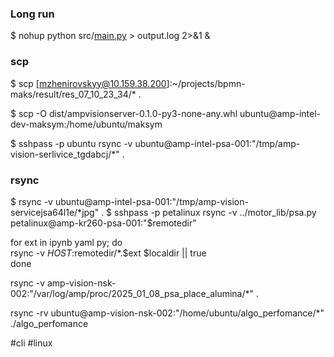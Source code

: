 

### Long run

$ nohup python src/[main.py](https://main.py/) > output.log 2>&1 &

### scp

$ scp [mzhenirovskyy@10.159.38.200]:~/projects/bpmn-maks/result/res_07_10_23_34/* .

$ scp -O dist/ampvisionserver-0.1.0-py3-none-any.whl ubuntu@amp-intel-dev-maksym:/home/ubuntu/maksym

$ sshpass -p ubuntu rsync -v ubuntu@amp-intel-psa-001:"/tmp/amp-vision-serlivice_tgdabcj/*" .

### rsync

$ rsync -v ubuntu@amp-intel-psa-001:"/tmp/amp-vision-servicejsa64l1e/*jpg" .
$ sshpass -p petalinux rsync -v ../motor_lib/psa.py petalinux@amp-kr260-psa-001:"$remotedir"

for ext in ipynb yaml py; do  
  rsync -v $HOST:$remotedir/*.$ext $localdir || true  
done

rsync -v amp-vision-nsk-002:"/var/log/amp/proc/2025_01_08_psa_place_alumina/*" .

rsync -rv ubuntu@amp-vision-nsk-002:"/home/ubuntu/algo_perfomance/*" ./algo_perfomance

#cli
#linux




